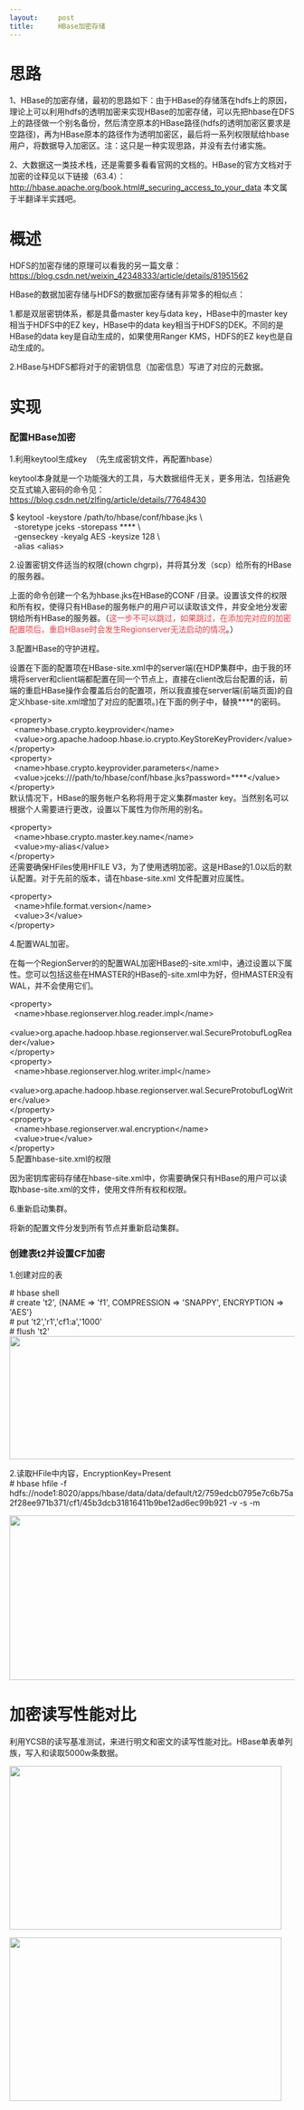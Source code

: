 ```yaml
---
layout:     post
title:      HBase加密存储
---
```

<div id="article_content" class="article_content clearfix csdn-tracking-statistics" data-pid="blog" data-mod="popu_307" data-dsm="post">
								            <link rel="stylesheet" href="https://csdnimg.cn/release/phoenix/template/css/ck_htmledit_views-f76675cdea.css">
						<div class="htmledit_views" id="content_views">
                <h1>思路</h1>

<p>1、HBase的加密存储，最初的思路如下：由于HBase的存储落在hdfs上的原因，理论上可以利用hdfs的透明加密来实现HBase的加密存储，可以先把hbase在DFS上的路径做一个别名备份，然后清空原本的HBase路径(hdfs的透明加密区要求是空路径)，再为HBase原本的路径作为透明加密区，最后将一系列权限赋给hbase用户，将数据导入加密区。注：这只是一种实现思路，并没有去付诸实施。</p>

<p>2、大数据这一类技术栈，还是需要多看看官网的文档的。HBase的官方文档对于加密的诠释见以下链接（63.4）：<a href="http://hbase.apache.org/book.html#_securing_access_to_your_data" rel="nofollow">http://hbase.apache.org/book.html#_securing_access_to_your_data</a> 本文属于半翻译半实践吧。</p>

<h1>概述</h1>

<p>HDFS的加密存储的原理可以看我的另一篇文章：<a href="https://blog.csdn.net/weixin_42348333/article/details/81951562" rel="nofollow">https://blog.csdn.net/weixin_42348333/article/details/81951562</a></p>

<p>HBase的数据加密存储与HDFS的数据加密存储有非常多的相似点：</p>

<p>1.都是双层密钥体系，都是具备master key与data key，HBase中的master key相当于HDFS中的EZ key，HBase中的data key相当于HDFS的DEK。不同的是HBase的data key是自动生成的，如果使用Ranger KMS，HDFS的EZ key也是自动生成的。</p>

<p>2.HBase与HDFS都将对于的密钥信息（加密信息）写进了对应的元数据。</p>

<h1>实现</h1>

<h3>配置HBase加密</h3>

<p>1.利用keytool生成key  （先生成密钥文件，再配置hbase）</p>

<p>keytool本身就是一个功能强大的工具，与大数据组件无关，更多用法，包括避免交互式输入密码的命令见：<a href="https://blog.csdn.net/zlfing/article/details/77648430" rel="nofollow">https://blog.csdn.net/zlfing/article/details/77648430</a></p>

<p>$ keytool -keystore /path/to/hbase/conf/hbase.jks \<br>
  -storetype jceks -storepass **** \<br>
  -genseckey -keyalg AES -keysize 128 \<br>
  -alias &lt;alias&gt;</p>

<p>2.设置密钥文件适当的权限(chown chgrp)，并将其分发（scp）给所有的HBase的服务器。</p>

<p>上面的命令创建一个名为hbase.jks在HBase的CONF /目录。设置该文件的权限和所有权，使得只有HBase的服务帐户的用户可以读取该文件，并安全地分发密钥给所有HBase的服务器。（<span style="color:#f33b45;">这一步不可以跳过，如果跳过，在添加完对应的加密配置项后，重启HBase时会发生Regionserver无法启动的情况</span>。）</p>

<p>3.配置HBase的守护进程。</p>

<p>设置在下面的配置项在HBase-site.xml中的server端(在HDP集群中，由于我的环境将server和client端都配置在同一个节点上，直接在client改后台配置的话，前端的重启HBase操作会覆盖后台的配置项，所以我直接在server端(前端页面)的自定义hbase-site.xml增加了对应的配置项。)在下面的例子中，替换****的密码。</p>

<p>&lt;property&gt;<br>
  &lt;name&gt;hbase.crypto.keyprovider&lt;/name&gt;<br>
  &lt;value&gt;org.apache.hadoop.hbase.io.crypto.KeyStoreKeyProvider&lt;/value&gt;<br>
&lt;/property&gt;<br>
&lt;property&gt;<br>
  &lt;name&gt;hbase.crypto.keyprovider.parameters&lt;/name&gt;<br>
  &lt;value&gt;jceks:///path/to/hbase/conf/hbase.jks?password=****&lt;/value&gt;<br>
&lt;/property&gt;<br>
默认情况下，HBase的服务帐户名称将用于定义集群master key。当然别名可以根据个人需要进行更改，设置以下属性为你所用的别名。</p>

<p>&lt;property&gt;<br>
  &lt;name&gt;hbase.crypto.master.key.name&lt;/name&gt;<br>
  &lt;value&gt;my-alias&lt;/value&gt;<br>
&lt;/property&gt;<br>
还需要确保HFiles使用HFILE V3，为了使用透明加密。这是HBase的1.0以后的默认配置。对于先前的版本，请在hbase-site.xml 文件配置对应属性。</p>

<p>&lt;property&gt;<br>
  &lt;name&gt;hfile.format.version&lt;/name&gt;<br>
  &lt;value&gt;3&lt;/value&gt;<br>
&lt;/property&gt;</p>

<p>4.配置WAL加密。</p>

<p>在每一个RegionServer的的配置WAL加密HBase的-site.xml中，通过设置以下属性。您可以包括这些在HMASTER的HBase的-site.xml中为好，但HMASTER没有WAL，并不会使用它们。</p>

<p>&lt;property&gt;<br>
  &lt;name&gt;hbase.regionserver.hlog.reader.impl&lt;/name&gt;<br>
  &lt;value&gt;org.apache.hadoop.hbase.regionserver.wal.SecureProtobufLogReader&lt;/value&gt;<br>
&lt;/property&gt;<br>
&lt;property&gt;<br>
  &lt;name&gt;hbase.regionserver.hlog.writer.impl&lt;/name&gt;<br>
  &lt;value&gt;org.apache.hadoop.hbase.regionserver.wal.SecureProtobufLogWriter&lt;/value&gt;<br>
&lt;/property&gt;<br>
&lt;property&gt;<br>
  &lt;name&gt;hbase.regionserver.wal.encryption&lt;/name&gt;<br>
  &lt;value&gt;true&lt;/value&gt;<br>
&lt;/property&gt;<br>
5.配置hbase-site.xml的权限</p>

<p>因为密钥库密码存储在hbase-site.xml中，你需要确保只有HBase的用户可以读取hbase-site.xml的文件，使用文件所有权和权限。</p>

<p>6.重新启动集群。</p>

<p>将新的配置文件分发到所有节点并重新启动集群。</p>

<h3>创建表t2并设置CF加密</h3>

<p>1.创建对应的表</p>

<p># hbase shell<br>
# create 't2', {NAME =&gt; 'f1', COMPRESSION =&gt; 'SNAPPY', ENCRYPTION =&gt; 'AES'}<br>
# put 't2','r1','cf1:a','1000'<br>
# flush 't2'<br><img alt="" class="has" height="218" src="https://img-blog.csdn.net/20180904093602608?watermark/2/text/aHR0cHM6Ly9ibG9nLmNzZG4ubmV0L3dlaXhpbl80MjM0ODMzMw==/font/5a6L5L2T/fontsize/400/fill/I0JBQkFCMA==/dissolve/70" width="670"></p>

<p>2.读取HFile中内容，EncryptionKey=Present<br>
# hbase hfile -f hdfs://node1:8020/apps/hbase/data/data/default/t2/759edcb0795e7c6b75a2f28ee971b371/cf1/45b3dcb31816411b9be12ad6ec99b921 -v -s -m</p>

<p><img alt="" class="has" height="291" src="https://img-blog.csdn.net/20180904093751947?watermark/2/text/aHR0cHM6Ly9ibG9nLmNzZG4ubmV0L3dlaXhpbl80MjM0ODMzMw==/font/5a6L5L2T/fontsize/400/fill/I0JBQkFCMA==/dissolve/70" width="553"></p>

<h1>加密读写性能对比</h1>

<p>利用YCSB的读写基准测试，来进行明文和密文的读写性能对比。HBase单表单列族，写入和读取5000w条数据。</p>

<p><img alt="" class="has" height="289" src="https://img-blog.csdn.net/2018090409541442?watermark/2/text/aHR0cHM6Ly9ibG9nLmNzZG4ubmV0L3dlaXhpbl80MjM0ODMzMw==/font/5a6L5L2T/fontsize/400/fill/I0JBQkFCMA==/dissolve/70" width="481"></p>

<p><img alt="" class="has" height="289" src="https://img-blog.csdn.net/20180904095734292?watermark/2/text/aHR0cHM6Ly9ibG9nLmNzZG4ubmV0L3dlaXhpbl80MjM0ODMzMw==/font/5a6L5L2T/fontsize/400/fill/I0JBQkFCMA==/dissolve/70" width="481"></p>            </div>
                </div>
